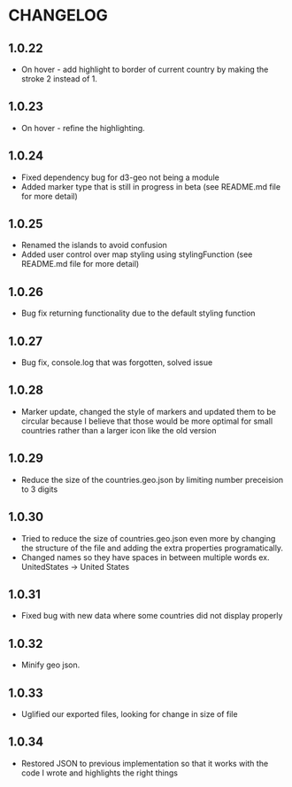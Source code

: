 # CHANGELOG

## 1.0.22
* On hover - add highlight to border of current country by making the stroke 2 instead of 1.

## 1.0.23
* On hover - refine the highlighting. 

## 1.0.24

* Fixed dependency bug for d3-geo not being a module
* Added marker type that is still in progress in beta (see README.md file for more detail)

## 1.0.25

* Renamed the islands to avoid confusion
* Added user control over map styling using stylingFunction (see README.md file for more detail)

## 1.0.26

* Bug fix returning functionality due to the default styling function

## 1.0.27

* Bug fix, console.log that was forgotten, solved issue

## 1.0.28

* Marker update, changed the style of markers and updated them to be circular because I believe that those would be more optimal for small countries rather than a larger icon like the old version

## 1.0.29

* Reduce the size of the countries.geo.json by limiting number preceision to 3 digits

## 1.0.30

* Tried to reduce the size of countries.geo.json even more by changing the structure of the file and adding the extra properties programatically.
* Changed names so they have spaces in between multiple words ex. UnitedStates -> United States

## 1.0.31

* Fixed bug with new data where some countries did not display properly

## 1.0.32

* Minify geo json.

## 1.0.33

* Uglified our exported files, looking for change in size of file

## 1.0.34

* Restored JSON to previous implementation so that it works with the code I wrote and highlights the right things